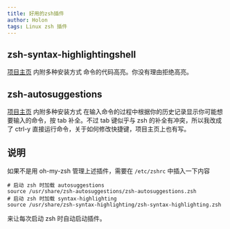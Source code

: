 ```yaml
---
title: 好用的zsh插件
author: Holon
tags: Linux zsh 插件
---
```




## zsh-syntax-highlightingshell

[项目主页](https://github.com/zsh-users/zsh-syntax-highlighting) 内附多种安装方式
命令的代码高亮。你没有理由拒绝高亮。
## zsh-autosuggestions
[项目主页](https://github.com/zsh-users/zsh-autosuggestions) 内附多种安装方式
在输入命令的过程中根据你的历史记录显示你可能想要输入的命令，按 tab 补全。不过 tab 键似乎与 zsh 的补全有冲突，所以我改成了 ctrl-y 直接运行命令，关于如何修改快捷键，项目主页上也有写。

## 说明

如果不是用 oh-my-zsh 管理上述插件，需要在 `/etc/zshrc` 中插入一下内容
```
# 启动 zsh 时加载 autosuggestions
source /usr/share/zsh-autosuggestions/zsh-autosuggestions.zsh
# 启动 zsh 时加载 syntax-highlighting
source /usr/share/zsh-syntax-highlighting/zsh-syntax-highlighting.zsh
```
来让每次启动 zsh 时自动启动插件。